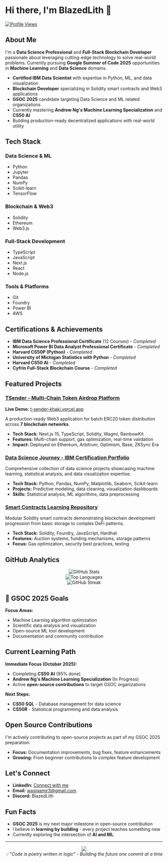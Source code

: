 # Hi there, I'm BlazedLith 👋

[![Profile Views](https://komarev.com/ghpvc/?username=BlazedLith&label=Profile%20views&color=0e75b6&style=flat)](https://github.com/BlazedLith)

## About Me

I'm a **Data Science Professional** and **Full-Stack Blockchain Developer** passionate about leveraging cutting-edge technology to solve real-world problems. Currently pursuing **Google Summer of Code 2025** opportunities in **Machine Learning** and **Data Science** domains.

- **Certified IBM Data Scientist** with expertise in Python, ML, and data visualization
- **Blockchain Developer** specializing in Solidity smart contracts and Web3 applications
- **GSOC 2025** candidate targeting Data Science and ML related organizations
- Currently mastering **Andrew Ng's Machine Learning Specialization** and **CS50 AI**
- Building production-ready decentralized applications with real-world utility

## Tech Stack

### **Data Science & ML**
- Python
- Jupyter
- Pandas
- NumPy
- Scikit-learn
- TensorFlow

### **Blockchain & Web3**
- Solidity
- Ethereum
- Web3.js

### **Full-Stack Development**
- TypeScript
- JavaScript
- Next.js
- React
- Node.js

### **Tools & Platforms**
- Git
- Foundry
- Power BI
- AWS

## Certifications & Achievements

- **IBM Data Science Professional Certificate** (12 Courses) - *Completed*
- **Microsoft Power BI Data Analyst Professional Certificate** - *Completed*
- **Harvard CS50P (Python)** - *Completed*
- **University of Michigan Statistics with Python** - *Completed*
- **Harvard CS50 AI** - *Completed*
- **Cyfrin Full-Stack Blockchain Course** - *Completed*

##  Featured Projects

### [TSender - Multi-Chain Token Airdrop Platform](https://github.com/BlazedLith/TSender)
**Live Demo:** [t-sender-khaki.vercel.app](https://t-sender-khaki.vercel.app/)

A production-ready Web3 application for batch ERC20 token distribution across **7 blockchain networks**.

- **Tech Stack:** Next.js 15, TypeScript, Solidity, Wagmi, RainbowKit
- **Features:** Multi-chain support, gas optimization, real-time validation
- **Impact:** Deployed on Ethereum, Arbitrum, Optimism, Base, ZKSync Era

### [Data Science Journey - IBM Certification Portfolio](https://github.com/BlazedLith/Data-Science-IBM)

Comprehensive collection of data science projects showcasing machine learning, statistical analysis, and data visualization expertise.

- **Tech Stack:** Python, Pandas, NumPy, Matplotlib, Seaborn, Scikit-learn
- **Projects:** Predictive modeling, data cleaning, visualization dashboards
- **Skills:** Statistical analysis, ML algorithms, data preprocessing

### [Smart Contracts Learning Repository](https://github.com/BlazedLith/Smart-Contracts)

Modular Solidity smart contracts demonstrating blockchain development progression from basic storage to complex DeFi patterns.

- **Tech Stack:** Solidity, Foundry, JavaScript, Hardhat
- **Features:** Auction systems, funding mechanisms, storage patterns
- **Focus:** Gas optimization, security best practices, testing

## GitHub Analytics

<div align="center">
  <img src="https://github-readme-stats.vercel.app/api?username=BlazedLith&show_icons=true&theme=tokyonight&hide_border=true" alt="GitHub Stats" />
</div>

<div align="center">
  <img src="https://github-readme-stats.vercel.app/api/top-langs/?username=BlazedLith&layout=compact&theme=tokyonight&hide_border=true" alt="Top Languages" />
</div>

<div align="center">
  <img src="https://github-readme-streak-stats.herokuapp.com/?user=BlazedLith&theme=tokyonight&hide_border=true" alt="GitHub Streak" />
</div>

## 🎯 GSOC 2025 Goals

**Focus Areas:**
- Machine Learning algorithm optimization
- Scientific data analysis and visualization
- Open-source ML tool development
- Documentation and community contribution

## Current Learning Path

**Immediate Focus (October 2025):**
- Completing **CS50 AI** (95% done)
- **Andrew Ng's Machine Learning Specialization** (In Progress)
- Active **open-source contributions** to target GSOC organizations

**Next Steps:**
- **CS50 SQL** - Database management for data science
- **CS50R** - Statistical programming and data analysis

## Open Source Contributions

I'm actively contributing to open-source projects as part of my GSOC 2025 preparation:

- **Focus:** Documentation improvements, bug fixes, feature enhancements
- **Growing:** From beginner contributions to complex feature development

##  Let's Connect

- **LinkedIn:** [Connect with me](www.linkedin.com/in/wasiq-amir) 
- **Email:** wasiqamir3@gmail.com
- **Discord:** BlazedLith

## Fun Facts

- **GSOC 2025** is my next major milestone in open-source contribution
- I believe in **learning by building** - every project teaches something new
- Currently exploring the intersection of **AI and ML**

---

<div align="center">
  <img src="https://capsule-render.vercel.app/api?type=waving&color=gradient&height=100&section=footer" />
</div>

<div align="center">
  <em>💡 "Code is poetry written in logic" - Building the future one commit at a time</em>
</div>
